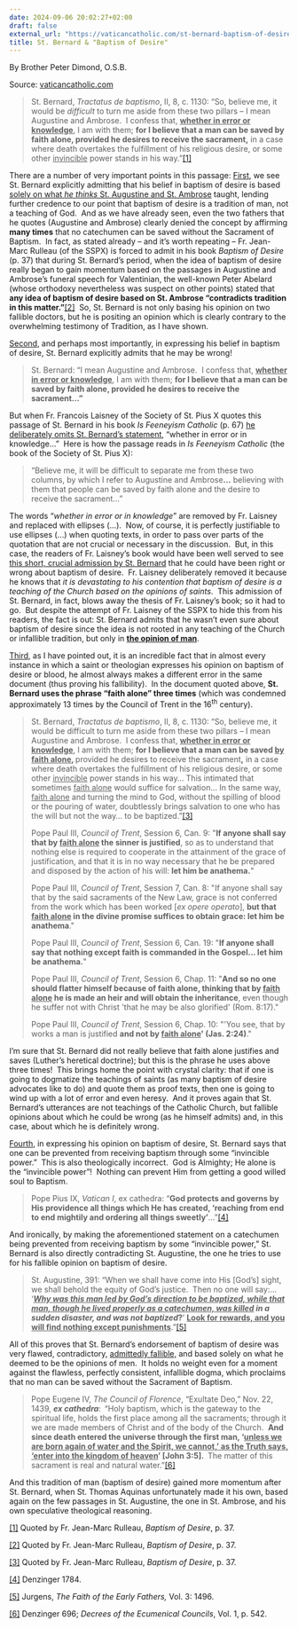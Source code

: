 ```yaml
---
date: 2024-09-06 20:02:27+02:00
draft: false
external_url: "https://vaticancatholic.com/st-bernard-baptism-of-desire/"
title: St. Bernard & "Baptism of Desire"
---
```



By Brother Peter Dimond, O.S.B.

Source: [vaticancatholic.com](https://vaticancatholic.com/st-bernard-baptism-of-desire/)


<blockquote>
<p>St. Bernard, <em>Tractatus de baptismo</em>, II, 8, c. 1130: “So, believe me, it would be <em>difficult</em> to turn me aside from these two pillars – I mean Augustine and Ambrose.  I confess that, <strong><u>whether in error or knowledge</u></strong>, I am with them; <strong>for I believe that a man can be saved by faith alone, provided he desires to receive the sacrament,</strong> in a case where death overtakes the fulfillment of his religious desire, or some other <u>invincible</u> power stands in his way.”<a href="#_edn1" name="_ednref1">[1]</a></p>
</blockquote>
<p>There are a number of very important points in this passage: <u>First</u>, we see St. Bernard explicitly admitting that his belief in baptism of desire is based <u>solely on what <em>he thinks </em>St. Augustine and St. Ambrose</u> taught, lending further credence to our point that baptism of desire is a tradition of man, not a teaching of God.  And as we have already seen, even the two fathers that he quotes (Augustine and Ambrose) clearly denied the concept by affirming <strong>many times</strong> that no catechumen can be saved without the Sacrament of Baptism.  In fact, as stated already – and it’s worth repeating – Fr. Jean-Marc Rulleau (of the SSPX) is forced to admit in his book <em>Baptism of Desire</em> (p. 37) that during St. Bernard’s period, when the idea of baptism of desire really began to gain momentum based on the passages in Augustine and Ambrose’s funeral speech for Valentinian, the well-known Peter Abelard (whose orthodoxy nevertheless was suspect on other points) stated that <strong>any idea of baptism of desire based on St. Ambrose “contradicts tradition in this matter.”</strong><a href="#_edn2" name="_ednref2">[2]</a>  So, St. Bernard is not only basing his opinion on two fallible doctors, but he is positing an opinion which is clearly contrary to the overwhelming testimony of Tradition, as I have shown.</p>
<p><u>Second</u>, and perhaps most importantly, in expressing his belief in baptism of desire, St. Bernard explicitly admits that he may be wrong! </p>
<blockquote>
<p>St. Bernard: “I mean Augustine and Ambrose.  I confess that, <strong><u>whether in error or knowledge</u></strong>, I am with them; <strong>for I believe that a man can be saved by faith alone, provided he desires to receive the sacrament…”</strong></p>
</blockquote>
<p>But when Fr. Francois Laisney of the Society of St. Pius X quotes this passage of St. Bernard in his book <em>Is Feeneyism Catholic</em> (p. 67) <u>he deliberately omits St. Bernard’s statement</u>, “whether in error or in knowledge…”  Here is how the passage reads in <em>Is Feeneyism Catholic </em>(the book of the Society of St. Pius X):</p>
<blockquote>
<p>“Believe me, it will be difficult to separate me from these two columns, by which I refer to Augustine and Ambrose<strong>…</strong> believing with them that people can be saved by faith alone and the desire to receive the sacrament…”</p>
</blockquote>
<p>The words “<em>whether in error or in knowledge</em>” are removed by Fr. Laisney and replaced with ellipses (…).  Now, of course, it is perfectly justifiable to use ellipses (…) when quoting texts, in order to pass over parts of the quotation that are not crucial or necessary in the discussion.  But, in this case, the readers of Fr. Laisney’s book would have been well served to see <u>this short, crucial admission by St. Bernard</u> that he could have been right or wrong about baptism of desire.  Fr. Laisney deliberately removed it because he knows that <em>it is devastating to his contention that baptism of desire is a teaching of the Church based on the opinions of saints</em>.  This admission of St. Bernard, in fact, blows away the thesis of Fr. Laisney’s book; so it had to go.  But despite the attempt of Fr. Laisney of the SSPX to hide this from his readers, the fact is out: St. Bernard admits that he wasn’t even sure about baptism of desire since the idea is not rooted in any teaching of the Church or infallible tradition, but only in <strong><u>the opinion of man</u></strong>.</p>
<p><u>Third</u>, as I have pointed out, it is an incredible fact that in almost every instance in which a saint or theologian expresses his opinion on baptism of desire or blood, he almost always makes a different error in the same document (thus proving his fallibility).  In the document quoted above, <strong>St. Bernard uses the phrase “faith alone” three times</strong> (which was condemned approximately 13 times by the Council of Trent in the 16<sup>th</sup> century).</p>
<blockquote>
<p>St. Bernard, <em>Tractatus de baptismo</em>, II, 8, c. 1130: “So, believe me, it would be difficult to turn me aside from these two pillars – I mean Augustine and Ambrose.  I confess that, <strong><u>whether in error or knowledge</u></strong>, I am with them; <strong>for I believe that a man can be saved <u>by faith alone</u>, </strong>provided he desires to receive the sacrament<strong>,</strong> in a case where death overtakes the fulfillment of his religious desire, or some other <u>invincible</u> power stands in his way… This intimated that sometimes <u>faith alone</u> would suffice for salvation… In the same way, <u>faith alone</u> and turning the mind to God, without the spilling of blood or the pouring of water, doubtlessly brings salvation to one who has the will but not the way… to be baptized.”<a href="#_edn3" name="_ednref3">[3]</a></p>
<p>Pope Paul III, <em>Council of Trent</em>, Session 6, Can. 9: "<strong>If anyone shall say that by <u>faith alone</u> the sinner is justified</strong>, so as to understand that nothing else is required to cooperate in the attainment of the grace of justification, and that it is in no way necessary that he be prepared and disposed by the action of his will: <strong>let him be anathema.</strong>"</p>
<p>Pope Paul III, <em>Council of Trent</em>, Session 7, Can. 8: "If anyone shall say that by the said sacraments of the New Law, grace is not conferred from the work which has been worked [<em>ex opere operato</em>], <strong>but that <u>faith alone</u> in the divine promise suffices to obtain grace: let him be anathema</strong>."</p>
<p>Pope Paul III, <em>Council of Trent</em>, Session 6, Can. 19: "<strong>If anyone shall say that nothing except faith is commanded in the Gospel... let him be anathema.</strong>"</p>
<p>Pope Paul III, <em>Council of Trent</em>, Session 6, Chap. 11: "<strong>And so no one should flatter himself because of faith alone, thinking that by <u>faith alone</u> he is made an heir and will obtain the inheritance</strong>, even though he suffer not with Christ 'that he may be also glorified' (Rom. 8:17)."</p>
<p>Pope Paul III, <em>Council of Trent</em>, Session 6, Chap. 10: "'You see, that by works a man is justified <strong>and not by <u>faith alone</u>' (Jas. 2:24)</strong>."</p>
</blockquote>
<p>I’m sure that St. Bernard did not really believe that faith alone justifies and saves (Luther’s heretical doctrine); but this is the phrase he uses above three times!  This brings home the point with crystal clarity: that if one is going to dogmatize the teachings of saints (as many baptism of desire advocates like to do) and quote them as proof texts, then one is going to wind up with a lot of error and even heresy.  And it proves again that St. Bernard’s utterances are not teachings of the Catholic Church, but fallible opinions about which he could be wrong (as he himself admits) and, in this case, about which he is definitely wrong. </p>
<p><u>Fourth</u>, in expressing his opinion on baptism of desire, St. Bernard says that one can be prevented from receiving baptism through some “invincible power.”  This is also theologically incorrect.  God is Almighty; He alone is the “invincible power”!  Nothing can prevent Him from getting a good willed soul to Baptism.</p>
<blockquote>
<p>Pope Pius IX, <em>Vatican I</em>, ex cathedra: “<strong>God protects and governs by His providence all things which He has created, ‘reaching from end to end mightily and ordering all things sweetly’</strong>...”<a href="#_edn4" name="_ednref4">[4]</a></p>
</blockquote>
<p>And ironically, by making the aforementioned statement on a catechumen being prevented from receiving baptism by some “invincible power,” St. Bernard is also directly contradicting St. Augustine, the one he tries to use for his fallible opinion on baptism of desire.</p>
<blockquote>
<p>St. Augustine, 391: “When we shall have come into His [God’s] sight, we shall behold the equity of God’s justice.  Then no one will say:… ‘<strong><em><u>Why was this man led by God’s direction to be baptized, while that man, though he lived properly as a catechumen, was killed</u> in a sudden disaster, and was not baptized</em>?</strong>’ <strong><u>Look for rewards, and you will find nothing except punishments</u></strong>.”<a href="#_edn5" name="_ednref5">[5]</a></p>
</blockquote>
<p>All of this proves that St. Bernard’s endorsement of baptism of desire was very flawed, contradictory, <u>admittedly fallible,</u> and based solely on what he deemed to be the opinions of men.  It holds no weight even for a moment against the flawless, perfectly consistent, infallible dogma, which proclaims that no man can be saved without the Sacrament of Baptism.</p>
<blockquote>
<p>Pope Eugene IV, <em>The Council of Florence</em>, “Exultate Deo,” Nov. 22, 1439, <strong><em>ex cathedra</em></strong>:<strong>  </strong>“Holy baptism, which is the gateway to the spiritual life, holds the first place among all the sacraments; through it we are made members of Christ and of the body of the Church.  <strong>And since death entered the universe through the first man, ‘<u>unless we are born again of water and the Spirit, we cannot,’ as the Truth says, ‘enter into the kingdom of heaven</u>’ [John 3:5]. </strong> The matter of this sacrament is real and natural water.”<a href="#_edn6" name="_ednref6">[6]</a></p>
</blockquote>
<p>And this tradition of man (baptism of desire) gained more momentum after St. Bernard, when St. Thomas Aquinas unfortunately made it his own, based again on the few passages in St. Augustine, the one in St. Ambrose, and his own speculative theological reasoning.</p>
<div class="footnotes">
<p><a href="#_ednref1" name="_edn1">[1]</a> Quoted by Fr. Jean-Marc Rulleau, <em>Baptism of Desire</em>, p. 37.</p>
<p><a href="#_ednref2" name="_edn2">[2]</a> Quoted by Fr. Jean-Marc Rulleau, <em>Baptism of Desire</em>, p. 37.</p>
<p><a href="#_ednref3" name="_edn3">[3]</a> Quoted by Fr. Jean-Marc Rulleau, <em>Baptism of Desire</em>, p. 37.</p>
<p><a href="#_ednref4" name="_edn4">[4]</a> Denzinger 1784.</p>
<p><a href="#_ednref5" name="_edn5">[5]</a> Jurgens, <em>The Faith of the Early Fathers, </em>Vol. 3: 1496.</p>
<p><a href="#_ednref6" name="_edn6">[6]</a> Denzinger 696; <em>Decrees of the Ecumenical Councils</em>, Vol. 1, p. 542.</p>
</div>
